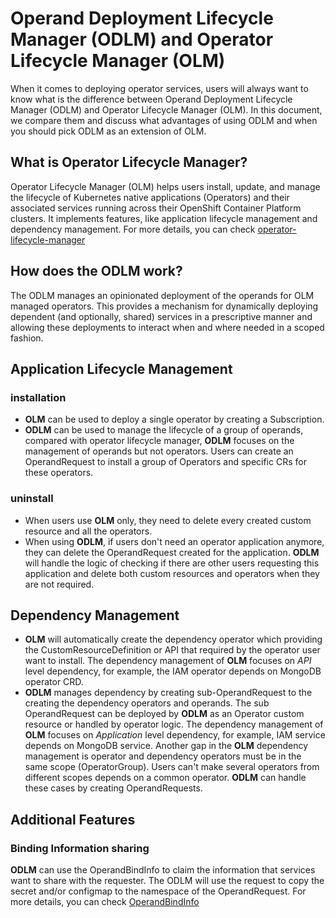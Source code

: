 # Operand Deployment Lifecycle Manager (ODLM) and Operator Lifecycle Manager (OLM)

When it comes to deploying operator services, users will always want to know what is the difference between Operand Deployment Lifecycle Manager (ODLM) and Operator Lifecycle Manager (OLM). In this document, we compare them and discuss what advantages of using ODLM and when you should pick ODLM as an extension of OLM.

## What is Operator Lifecycle Manager?

Operator Lifecycle Manager (OLM) helps users install, update, and manage the lifecycle of Kubernetes native applications (Operators) and their associated services running across their OpenShift Container Platform clusters.
It implements features, like application lifecycle management and dependency management. For more details, you can check [operator-lifecycle-manager](https://github.com/operator-framework/operator-lifecycle-manager)

## How does the ODLM work?

The ODLM manages an opinionated deployment of the operands for OLM managed operators.  This provides a mechanism for dynamically deploying dependent (and optionally, shared) services in a prescriptive manner and allowing these deployments to interact when and where needed in a scoped fashion.

## Application Lifecycle Management

### installation

- **OLM** can be used to deploy a single operator by creating a Subscription.
- **ODLM** can be used to manage the lifecycle of a group of operands, compared with operator lifecycle manager, **ODLM** focuses on the management of operands but not operators. Users can create an OperandRequest to install a group of Operators and specific CRs for these operators.

### uninstall

- When users use **OLM** only, they need to delete every created custom resource and all the operators.
- When using **ODLM**, if users don't need an operator application anymore, they can delete the OperandRequest created for the application. **ODLM** will handle the logic of checking if there are other users requesting this application and delete both custom resources and operators when they are not required.

## Dependency Management

- **OLM** will automatically create the dependency operator which providing the CustomResourceDefinition or API that required by the operator user want to install. The dependency management of **OLM** focuses on *API* level dependency, for example, the IAM operator depends on MongoDB operator CRD.
- **ODLM** manages dependency by creating sub-OperandRequest to the creating the dependency operators and operands. The sub OperandRequest can be deployed by **ODLM** as an Operator custom resource or handled by operator logic.  The dependency management of **OLM** focuses on *Application* level dependency, for example, IAM service depends on MongoDB service. Another gap in the **OLM** dependency management is operator and dependency operators must be in the same scope (OperatorGroup). Users can't make several operators from different scopes depends on a common operator. **ODLM** can handle these cases by creating OperandRequests.

## Additional Features

### Binding Information sharing

**ODLM** can use the OperandBindInfo to claim the information that services want to share with the requester. The ODLM will use the request to copy the secret and/or configmap to the namespace of the OperandRequest. For more details, you can check [OperandBindInfo](./operand-deployment-lifecycle-manager.md#operandbindinfo-spec)

